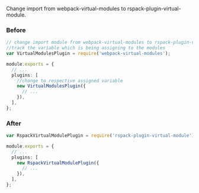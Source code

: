 Change import from webpack-virtual-modules to rspack-plugin-virtual-module.

### Before

```ts
// change import module from webpack-virtual-modules to rspack-plugin-virtual-module
//track the variable which is being assigning to the modules
var VirtualModulesPlugin = require('webpack-virtual-modules');

module.exports = {
  // ...
  plugins: [
    //change to respective assigned variable
    new VirtualModulesPlugin({
      // ...
    }),
  ],
};
```

### After

```ts
var RspackVirtualModulePlugin = require('rspack-plugin-virtual-module');

module.exports = {
  // ...
  plugins: [
    new RspackVirtualModulePlugin({
      // ...
    }),
  ],
};
```


